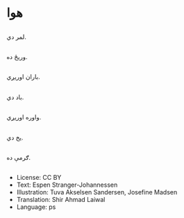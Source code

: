 # هوا

##
لمر دي.

##
وریځ ده.

##
باران اوریږي.

##
باد دي.

##
واوره اوریږي.

##
یخ دي.

##
ګرمې ده.

##
* License: CC BY
* Text: Espen Stranger-Johannessen
* Illustration: Tuva Akselsen Sandersen, Josefine Madsen
* Translation: Shir Ahmad Laiwal
* Language: ps

